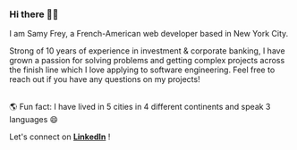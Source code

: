 ### Hi there 👋🏻

I am Samy Frey, a French-American web developer based in New York City. 

Strong of 10 years of experience in investment & corporate banking, I have grown a passion for solving problems and getting complex projects across the finish line which I love applying to software engineering. Feel free to reach out if you have any questions on my projects!


\
🌎 Fun fact: I have lived in 5 cities in 4 different continents and speak 3 languages 😄 

Let's connect on **[LinkedIn](https://www.linkedin.com/in/samyfrey/)** !



<!--
**samyfrey/samyfrey** is a ✨ _special_ ✨ repository because its `README.md` (this file) appears on your GitHub profile.
🇫🇷 🇺🇸 
Here are some ideas to get you started:

- 🔭 I’m currently working on ...
- 🌱 I’m currently learning ...
- 👯 I’m looking to collaborate on ...
- 🤔 I’m looking for help with ...
- 💬 Ask me about ...
- 📫 How to reach me: ...
- 😄 Pronouns: ...
- ⚡ Fun fact: ...
-->
